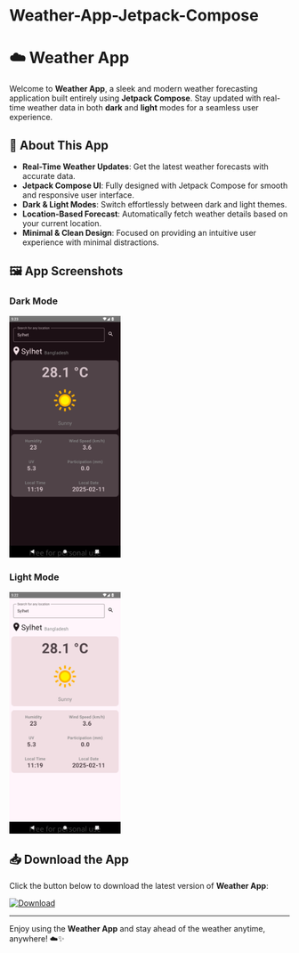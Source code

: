 # Weather-App-Jetpack-Compose
# ☁️ Weather App

Welcome to **Weather App**, a sleek and modern weather forecasting application built entirely using **Jetpack Compose**. Stay updated with real-time weather data in both **dark** and **light** modes for a seamless user experience.

## 🔎 About This App
- **Real-Time Weather Updates**: Get the latest weather forecasts with accurate data.
- **Jetpack Compose UI**: Fully designed with Jetpack Compose for smooth and responsive user interface.
- **Dark & Light Modes**: Switch effortlessly between dark and light themes.
- **Location-Based Forecast**: Automatically fetch weather details based on your current location.
- **Minimal & Clean Design**: Focused on providing an intuitive user experience with minimal distractions.

## 🖼️ App Screenshots

### Dark Mode
<img src="app/src/main/res/drawable/dark_mode.png" width="200px">

### Light Mode
<img src="app/src/main/res/drawable/light_mode.png" width="200px">

## 📥 Download the App

Click the button below to download the latest version of **Weather App**:

[![Download](https://img.shields.io/badge/Download-APK-blue.svg)](weather-app.apk)

---

Enjoy using the **Weather App** and stay ahead of the weather anytime, anywhere! ☁️✨


